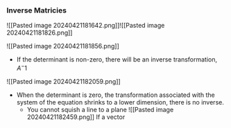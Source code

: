 ### Inverse Matricies

![[Pasted image 20240421181642.png]]![[Pasted image 20240421181826.png]]

![[Pasted image 20240421181856.png]]
- If the determinant is non-zero, there will be an inverse transformation, $A^-1$ 

![[Pasted image 20240421182059.png]]
- When the determinant is zero, the transformation associated with the system of the equation shrinks to a lower dimension, there is no inverse.
	- You cannot squish a line to a plane
	![[Pasted image 20240421182459.png]]
If a vector 